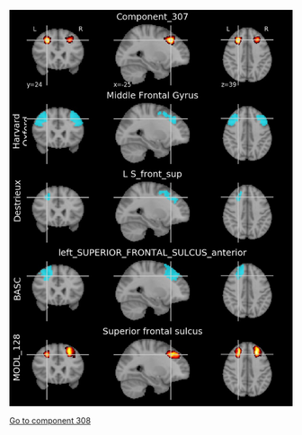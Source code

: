 


![307](preliminary/307.jpg "Component 307")

[Go to component 308](https://parietal-inria.github.io/MODL_atlas/512/308 "Component 308")